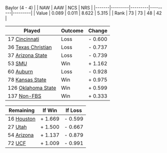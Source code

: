 Baylor (4 - 4)
|       |   NAW   |   AAW   |   NCS   |   NRS   |
|-------|---------|---------|---------|---------|
| Value |   0.089 |   0.011 |   8.622 |   5.315 |
| Rank  |      73 |      73 |      48 |      42 |

| Played                    | Outcome    |  Change  |
|---------------------------|------------|----------|
|  17 [Cincinnati            ](Cincinnati.md)| Loss       | -  0.600 |
|  36 [Texas Christian       ](TexasChristian.md)| Loss       | -  0.737 |
|  37 [Arizona State         ](ArizonaState.md)| Loss       | -  0.739 |
|  53 [SMU                   ](SMU.md)| Win        | +  1.162 |
|  60 [Auburn                ](Auburn.md)| Loss       | -  0.928 |
|  78 [Kansas State          ](KansasState.md)| Win        | +  0.975 |
| 126 [Oklahoma State        ](OklahomaState.md)| Win        | +  0.599 |
| 137 [Non-FBS               ](NonFBS.md)| Win        | +  0.333 |

| Remaining                 |  If Win  |  If Loss |
|---------------------------|----------|----------|
|  16 [Houston               ](Houston.md)| +  1.669 | -  0.599 |
|  27 [Utah                  ](Utah.md)| +  1.500 | -  0.667 |
|  54 [Arizona               ](Arizona.md)| +  1.137 | -  0.879 |
|  72 [UCF                   ](UCF.md)| +  1.009 | -  0.991 |


